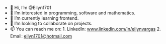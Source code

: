 - 👋 Hi, I’m @Eilyn1701
- 👀 I’m interested in programming, software and mathematics.
- 🌱 I’m currently learning frontend.
- 💞️ I’m looking to collaborate on projects.
- 📫 You can reach me on:
      1. LinkedIn: www.linkedin.com/in/eilynvargas
      2. Email: eilyn1701@hotmail.com
